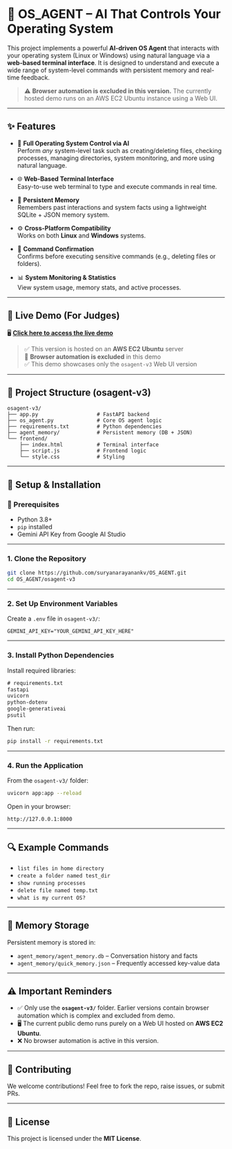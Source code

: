# 🧠 OS_AGENT – AI That Controls Your Operating System

This project implements a powerful **AI-driven OS Agent** that interacts with your operating system (Linux or Windows) using natural language via a **web-based terminal interface**. It is designed to understand and execute a wide range of system-level commands with persistent memory and real-time feedback.

> ⚠️ **Browser automation is excluded in this version.** The currently hosted demo runs on an AWS EC2 Ubuntu instance using a Web UI.

---

## ✨ Features

- 🔧 **Full Operating System Control via AI**  
  Perform *any* system-level task such as creating/deleting files, checking processes, managing directories, system monitoring, and more using natural language.

- 🌐 **Web-Based Terminal Interface**  
  Easy-to-use web terminal to type and execute commands in real time.

- 🧠 **Persistent Memory**  
  Remembers past interactions and system facts using a lightweight SQLite + JSON memory system.

- ⚙️ **Cross-Platform Compatibility**  
  Works on both **Linux** and **Windows** systems.

- 🔐 **Command Confirmation**  
  Confirms before executing sensitive commands (e.g., deleting files or folders).

- 📊 **System Monitoring & Statistics**  
  View system usage, memory stats, and active processes.

---

## 🧪 Live Demo (For Judges)

🖥️ **[Click here to access the live demo](https://tecrade.github.io/OS_AGENT_FRONTEND/)**  
> ✅ This version is hosted on an **AWS EC2 Ubuntu** server  
> 🚫 **Browser automation is excluded** in this demo  
> ✅ This demo showcases only the `osagent-v3` Web UI version

---

## 📁 Project Structure (osagent-v3)

```
osagent-v3/
├── app.py                   # FastAPI backend
├── os_agent.py              # Core OS agent logic
├── requirements.txt         # Python dependencies
├── agent_memory/            # Persistent memory (DB + JSON)
└── frontend/
    ├── index.html           # Terminal interface
    ├── script.js            # Frontend logic
    └── style.css            # Styling
```

---

## 🚀 Setup & Installation

### 📌 Prerequisites

- Python 3.8+
- `pip` installed
- Gemini API Key from Google AI Studio

---

### 1. Clone the Repository

```bash
git clone https://github.com/suryanarayanankv/OS_AGENT.git
cd OS_AGENT/osagent-v3
```

---

### 2. Set Up Environment Variables

Create a `.env` file in `osagent-v3/`:

```env
GEMINI_API_KEY="YOUR_GEMINI_API_KEY_HERE"
```

---

### 3. Install Python Dependencies

Install required libraries:

```txt
# requirements.txt
fastapi
uvicorn
python-dotenv
google-generativeai
psutil
```

Then run:

```bash
pip install -r requirements.txt
```

---

### 4. Run the Application

From the `osagent-v3/` folder:

```bash
uvicorn app:app --reload
```

Open in your browser:

```
http://127.0.0.1:8000
```

---

## 🔍 Example Commands

- `list files in home directory`
- `create a folder named test_dir`
- `show running processes`
- `delete file named temp.txt`
- `what is my current OS?`

---

## 🧠 Memory Storage

Persistent memory is stored in:

- `agent_memory/agent_memory.db` – Conversation history and facts
- `agent_memory/quick_memory.json` – Frequently accessed key-value data

---

## ⚠️ Important Reminders

- ✅ Only use the **`osagent-v3/`** folder. Earlier versions contain browser automation which is complex and excluded from demo.
- 🖥️ The current public demo runs purely on a Web UI hosted on **AWS EC2 Ubuntu**.
- ❌ No browser automation is active in this version.

---

## 🤝 Contributing

We welcome contributions! Feel free to fork the repo, raise issues, or submit PRs.

---

## 📄 License

This project is licensed under the **MIT License**.
